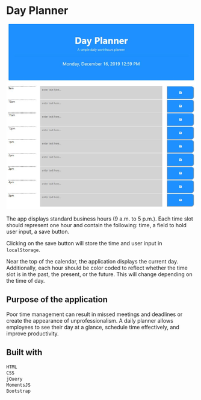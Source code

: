 # Day Planner

![Day Planner ](DayPlanner.JPG)

The app displays standard business hours (9 a.m. to 5 p.m.). Each time slot should represent one hour and contain the following: time, a field to hold user input, a save button.

Clicking on the save button will store the time and user input in `localStorage`.

Near the top of the calendar, the application displays the current day. Additionally, each hour should be color coded to reflect whether the time slot is in the past, the present, or the future. This will change depending on the time of day.

## Purpose of the application

Poor time management can result in missed meetings and deadlines or create the appearance of unprofessionalism. A daily planner allows employees to see their day at a glance, schedule time effectively, and improve productivity. 
 
## Built with

    HTML 
    CSS 
    jQuery 
    MomentsJS
    Bootstrap



